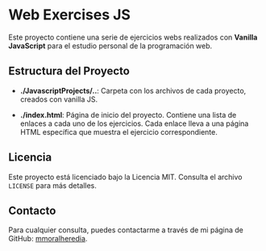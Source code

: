 # Web Exercises JS

Este proyecto contiene una serie de ejercicios webs realizados con **Vanilla JavaScript** para el estudio personal de la programación web.

## Estructura del Proyecto

- **./JavascriptProjects/..**: Carpeta con los archivos de cada proyecto, creados con vanilla JS.

- **./index.html**: Página de inicio del proyecto. Contiene una lista de enlaces a cada uno de los ejercicios. Cada enlace lleva a una página HTML específica que muestra el ejercicio correspondiente.


## Licencia

Este proyecto está licenciado bajo la Licencia MIT. Consulta el archivo `LICENSE` para más detalles.

## Contacto

Para cualquier consulta, puedes contactarme a través de mi página de GitHub: [mmoralheredia](https://github.com/mmoralheredia).

